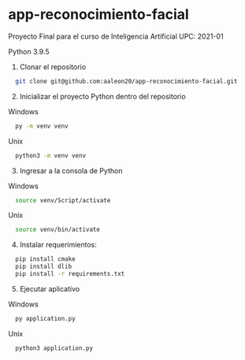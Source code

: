 # app-reconocimiento-facial
Proyecto Final para el curso de Inteligencia Artificial UPC: 2021-01

Python 3.9.5

1. Clonar el repositorio

```bash
  git clone git@github.com:aaleon20/app-reconocimiento-facial.git
```

2. Inicializar el proyecto Python dentro del repositorio

Windows
```bash
  py -m venv venv
```

Unix
```bash
  python3 -m venv venv
```
3. Ingresar a la consola de Python

Windows
```bash
  source venv/Script/activate
```

Unix
```bash
  source venv/bin/activate
```

4. Instalar requerimientos:

```bash
  pip install cmake      
  pip install dlib
  pip install -r requirements.txt 
```

5. Ejecutar aplicativo

Windows
```bash
  py application.py
```

Unix
```bash
  python3 application.py
```
